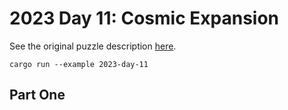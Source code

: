 # 2023 Day 11: Cosmic Expansion

See the original puzzle description [here].

```shell
cargo run --example 2023-day-11
```

## Part One


[here]: https://adventofcode.com/2023/day/11

